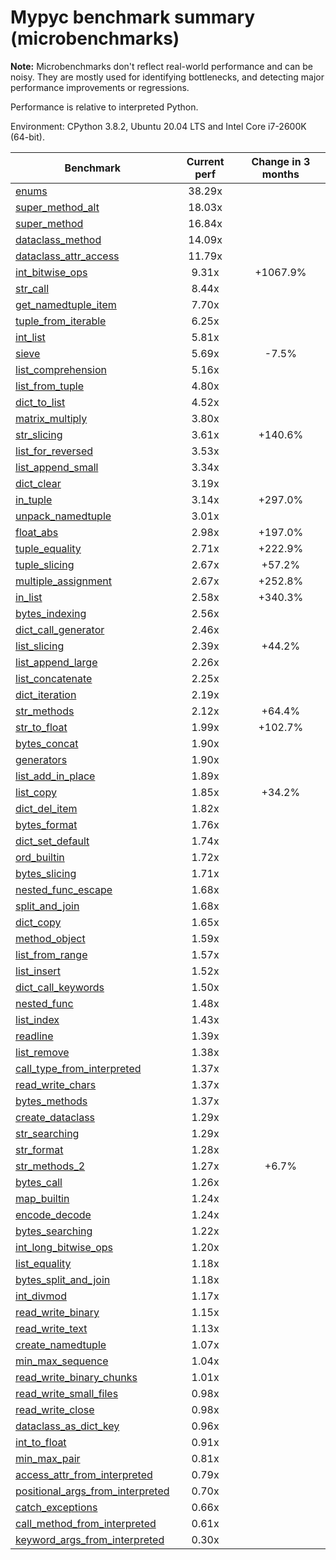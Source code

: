 # Mypyc benchmark summary (microbenchmarks)

**Note:** Microbenchmarks don't reflect real-world performance and can be noisy.
           They are mostly used for identifying bottlenecks, and detecting major performance
           improvements or regressions.

Performance is relative to interpreted Python.

Environment: CPython 3.8.2, Ubuntu 20.04 LTS and Intel Core i7-2600K (64-bit).

| Benchmark | Current perf | Change in 3 months |
| --- | :---: | :---: |
| [enums](benchmarks/enums.md) | 38.29x |  |
| [super_method_alt](benchmarks/super_method_alt.md) | 18.03x |  |
| [super_method](benchmarks/super_method.md) | 16.84x |  |
| [dataclass_method](benchmarks/dataclass_method.md) | 14.09x |  |
| [dataclass_attr_access](benchmarks/dataclass_attr_access.md) | 11.79x |  |
| [int_bitwise_ops](benchmarks/int_bitwise_ops.md) | 9.31x | +1067.9% |
| [str_call](benchmarks/str_call.md) | 8.44x |  |
| [get_namedtuple_item](benchmarks/get_namedtuple_item.md) | 7.70x |  |
| [tuple_from_iterable](benchmarks/tuple_from_iterable.md) | 6.25x |  |
| [int_list](benchmarks/int_list.md) | 5.81x |  |
| [sieve](benchmarks/sieve.md) | 5.69x | -7.5% |
| [list_comprehension](benchmarks/list_comprehension.md) | 5.16x |  |
| [list_from_tuple](benchmarks/list_from_tuple.md) | 4.80x |  |
| [dict_to_list](benchmarks/dict_to_list.md) | 4.52x |  |
| [matrix_multiply](benchmarks/matrix_multiply.md) | 3.80x |  |
| [str_slicing](benchmarks/str_slicing.md) | 3.61x | +140.6% |
| [list_for_reversed](benchmarks/list_for_reversed.md) | 3.53x |  |
| [list_append_small](benchmarks/list_append_small.md) | 3.34x |  |
| [dict_clear](benchmarks/dict_clear.md) | 3.19x |  |
| [in_tuple](benchmarks/in_tuple.md) | 3.14x | +297.0% |
| [unpack_namedtuple](benchmarks/unpack_namedtuple.md) | 3.01x |  |
| [float_abs](benchmarks/float_abs.md) | 2.98x | +197.0% |
| [tuple_equality](benchmarks/tuple_equality.md) | 2.71x | +222.9% |
| [tuple_slicing](benchmarks/tuple_slicing.md) | 2.67x | +57.2% |
| [multiple_assignment](benchmarks/multiple_assignment.md) | 2.67x | +252.8% |
| [in_list](benchmarks/in_list.md) | 2.58x | +340.3% |
| [bytes_indexing](benchmarks/bytes_indexing.md) | 2.56x |  |
| [dict_call_generator](benchmarks/dict_call_generator.md) | 2.46x |  |
| [list_slicing](benchmarks/list_slicing.md) | 2.39x | +44.2% |
| [list_append_large](benchmarks/list_append_large.md) | 2.26x |  |
| [list_concatenate](benchmarks/list_concatenate.md) | 2.25x |  |
| [dict_iteration](benchmarks/dict_iteration.md) | 2.19x |  |
| [str_methods](benchmarks/str_methods.md) | 2.12x | +64.4% |
| [str_to_float](benchmarks/str_to_float.md) | 1.99x | +102.7% |
| [bytes_concat](benchmarks/bytes_concat.md) | 1.90x |  |
| [generators](benchmarks/generators.md) | 1.90x |  |
| [list_add_in_place](benchmarks/list_add_in_place.md) | 1.89x |  |
| [list_copy](benchmarks/list_copy.md) | 1.85x | +34.2% |
| [dict_del_item](benchmarks/dict_del_item.md) | 1.82x |  |
| [bytes_format](benchmarks/bytes_format.md) | 1.76x |  |
| [dict_set_default](benchmarks/dict_set_default.md) | 1.74x |  |
| [ord_builtin](benchmarks/ord_builtin.md) | 1.72x |  |
| [bytes_slicing](benchmarks/bytes_slicing.md) | 1.71x |  |
| [nested_func_escape](benchmarks/nested_func_escape.md) | 1.68x |  |
| [split_and_join](benchmarks/split_and_join.md) | 1.68x |  |
| [dict_copy](benchmarks/dict_copy.md) | 1.65x |  |
| [method_object](benchmarks/method_object.md) | 1.59x |  |
| [list_from_range](benchmarks/list_from_range.md) | 1.57x |  |
| [list_insert](benchmarks/list_insert.md) | 1.52x |  |
| [dict_call_keywords](benchmarks/dict_call_keywords.md) | 1.50x |  |
| [nested_func](benchmarks/nested_func.md) | 1.48x |  |
| [list_index](benchmarks/list_index.md) | 1.43x |  |
| [readline](benchmarks/readline.md) | 1.39x |  |
| [list_remove](benchmarks/list_remove.md) | 1.38x |  |
| [call_type_from_interpreted](benchmarks/call_type_from_interpreted.md) | 1.37x |  |
| [read_write_chars](benchmarks/read_write_chars.md) | 1.37x |  |
| [bytes_methods](benchmarks/bytes_methods.md) | 1.37x |  |
| [create_dataclass](benchmarks/create_dataclass.md) | 1.29x |  |
| [str_searching](benchmarks/str_searching.md) | 1.29x |  |
| [str_format](benchmarks/str_format.md) | 1.28x |  |
| [str_methods_2](benchmarks/str_methods_2.md) | 1.27x | +6.7% |
| [bytes_call](benchmarks/bytes_call.md) | 1.26x |  |
| [map_builtin](benchmarks/map_builtin.md) | 1.24x |  |
| [encode_decode](benchmarks/encode_decode.md) | 1.24x |  |
| [bytes_searching](benchmarks/bytes_searching.md) | 1.22x |  |
| [int_long_bitwise_ops](benchmarks/int_long_bitwise_ops.md) | 1.20x |  |
| [list_equality](benchmarks/list_equality.md) | 1.18x |  |
| [bytes_split_and_join](benchmarks/bytes_split_and_join.md) | 1.18x |  |
| [int_divmod](benchmarks/int_divmod.md) | 1.17x |  |
| [read_write_binary](benchmarks/read_write_binary.md) | 1.15x |  |
| [read_write_text](benchmarks/read_write_text.md) | 1.13x |  |
| [create_namedtuple](benchmarks/create_namedtuple.md) | 1.07x |  |
| [min_max_sequence](benchmarks/min_max_sequence.md) | 1.04x |  |
| [read_write_binary_chunks](benchmarks/read_write_binary_chunks.md) | 1.01x |  |
| [read_write_small_files](benchmarks/read_write_small_files.md) | 0.98x |  |
| [read_write_close](benchmarks/read_write_close.md) | 0.98x |  |
| [dataclass_as_dict_key](benchmarks/dataclass_as_dict_key.md) | 0.96x |  |
| [int_to_float](benchmarks/int_to_float.md) | 0.91x |  |
| [min_max_pair](benchmarks/min_max_pair.md) | 0.81x |  |
| [access_attr_from_interpreted](benchmarks/access_attr_from_interpreted.md) | 0.79x |  |
| [positional_args_from_interpreted](benchmarks/positional_args_from_interpreted.md) | 0.70x |  |
| [catch_exceptions](benchmarks/catch_exceptions.md) | 0.66x |  |
| [call_method_from_interpreted](benchmarks/call_method_from_interpreted.md) | 0.61x |  |
| [keyword_args_from_interpreted](benchmarks/keyword_args_from_interpreted.md) | 0.30x |  |

